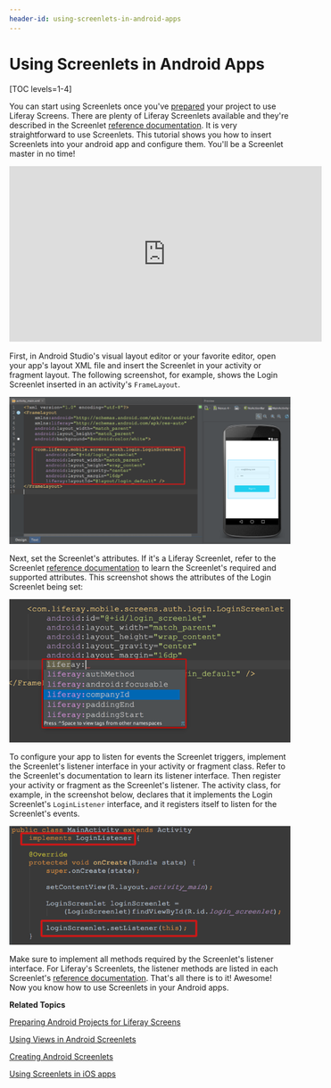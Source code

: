 ```yaml
---
header-id: using-screenlets-in-android-apps
---
```


# Using Screenlets in Android Apps

[TOC levels=1-4]

You can start using Screenlets once you've
[prepared](/docs/6-2/tutorials/-/knowledge_base/t/preparing-android-projects-for-liferay-screens)
your project to use Liferay Screens. There are plenty of Liferay Screenlets
available and they're described in the Screenlet
[reference documentation](/docs/6-2/reference/-/knowledge_base/r/screenlets-in-liferay-screens-for-android).
It is very straightforward to use Screenlets. This tutorial shows you how to
insert Screenlets into your android app and configure them. You'll be a
Screenlet master in no time! 

<iframe width="560" height="315" src="https://www.youtube.com/embed/TZ09fbV9UuU" frameborder="0" allowfullscreen></iframe>

First, in Android Studio's visual layout editor or your favorite editor, open
your app's layout XML file and insert the Screenlet in your activity or fragment
layout. The following screenshot, for example, shows the Login Screenlet
inserted in an activity's `FrameLayout`. 

![Figure 1: Here's the Login Screenlet in an activity's layout in Android Studio.](../../images/screens-android-insert-screenlet.png)

Next, set the Screenlet's attributes. If it's a Liferay Screenlet, refer to the
Screenlet
[reference documentation](/docs/6-2/reference/-/knowledge_base/r/screenlets-in-liferay-screens-for-android) 
to learn the Screenlet's required and supported attributes. This screenshot
shows the attributes of the Login Screenlet being set:

![Figure 2: You can set a Screenlet's attributes via the app's layout XML file.](../../images/screens-android-screenlet-attributes.png)

To configure your app to listen for events the Screenlet triggers, implement the
Screenlet's listener interface in your activity or fragment class. Refer to the
Screenlet's documentation to learn its listener interface. Then register your
activity or fragment as the Screenlet's listener. The activity class, for
example, in the screenshot below, declares that it implements the
Login Screenlet's `LoginListener` interface, and it registers itself to listen
for the Screenlet's events.

![Figure 3: Implement the Screenlet's listener in your activity or fragment class.](../../images/screens-android-screenlet-listener.png)

Make sure to implement all methods required by the Screenlet's listener
interface. For Liferay's Screenlets, the listener methods are listed in each
Screenlet's
[reference documentation](/docs/6-2/reference/-/knowledge_base/r/screenlets-in-liferay-screens-for-android).
That's all there is to it! Awesome! Now you know how to use Screenlets in your 
Android apps. 

**Related Topics**

[Preparing Android Projects for Liferay Screens](/docs/6-2/tutorials/-/knowledge_base/t/preparing-android-projects-for-liferay-screens)

[Using Views in Android Screenlets](/docs/6-2/tutorials/-/knowledge_base/t/using-views-in-android-screenlets)

[Creating Android Screenlets](/docs/6-2/tutorials/-/knowledge_base/t/creating-android-screenlets)

[Using Screenlets in iOS apps](/docs/6-2/tutorials/-/knowledge_base/t/using-screenlets-in-ios-apps)
